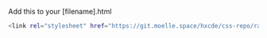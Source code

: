 Add this to your [filename].html
```bash
<link rel="stylesheet" href="https://git.moelle.space/hxcde/css-repo/raw/branch/main/styling.css">
```